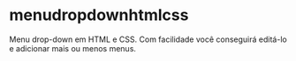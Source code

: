 # menudropdownhtmlcss
 Menu drop-down em HTML e CSS. Com facilidade você conseguirá editá-lo e adicionar mais ou menos menus.
